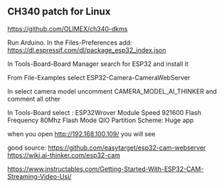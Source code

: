 ## CH340 patch for Linux
https://github.com/OLIMEX/ch340-dkms

Run Arduino. In the Files-Preferences add:
https://dl.espressif.com/dl/package_esp32_index.json

In Tools-Board-Board Manager search for ESP32 and install it

 From File-Examples select ESP32-Camera-CameraWebServer

 In select camera model uncomment CAMERA_MODEL_AI_THINKER and comment all other


 In Tools-Board select : 
 ESP32Wrover Module
Speed 921600
Flash Frequency 80Mhz
Flash Mode QIO
Partition Scheme: Huge app


when you open http://192.168.100.109/ you will see 

good source:
https://github.com/easytarget/esp32-cam-webserver
https://wiki.ai-thinker.com/esp32-cam

https://www.instructables.com/Getting-Started-With-ESP32-CAM-Streaming-Video-Usi/